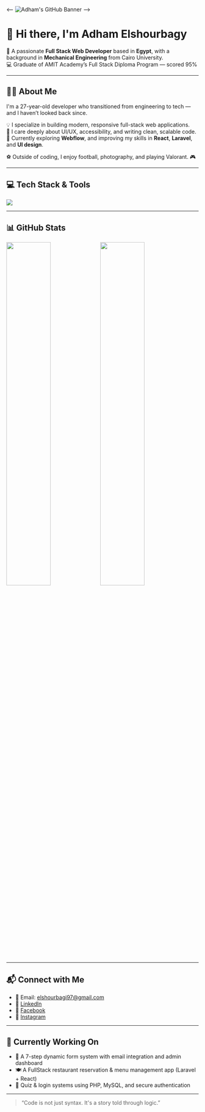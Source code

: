 <!-- 🌟 Optional custom banner — replace with your own -->
<-- ![Adham's GitHub Banner](https://i.imgur.com/3ZQ3Z5T.png) -->

# 👋 Hi there, I'm Adham Elshourbagy

🎯 A passionate **Full Stack Web Developer** based in **Egypt**, with a background in **Mechanical Engineering** from Cairo University.  
💻 Graduate of AMIT Academy’s Full Stack Diploma Program — scored 95%

---

## 🧑‍💻 About Me

I'm a 27-year-old developer who transitioned from engineering to tech — and I haven’t looked back since.

💡 I specialize in building modern, responsive full-stack web applications.  
🎨 I care deeply about UI/UX, accessibility, and writing clean, scalable code.  
🚀 Currently exploring **Webflow**, and improving my skills in **React**, **Laravel**, and **UI design**.

⚽ Outside of coding, I enjoy football, photography, and playing Valorant. 🎮

---

## 💻 Tech Stack & Tools

<p align="left">
  <img src="https://skillicons.dev/icons?i=html,css,scss,js,react,php,laravel,mysql,git,github,bootstrap,tailwind,vscode" />
</p>

---

## 📊 GitHub Stats

<p align="left">
  <img src="https://github-readme-stats.vercel.app/api?username=elshourbagi97&show_icons=true&theme=react" width="48%" />
  <img src="https://github-readme-stats.vercel.app/api/top-langs/?username=elshourbagi97&layout=compact&theme=react" width="48%" />
</p>

---

## 📬 Connect with Me

- 📧 Email: [elshourbagi97@gmail.com](mailto:elshourbagi97@gmail.com)  
- 💼 [LinkedIn](https://www.linkedin.com/in/elshourbagii?utm_source=share&utm_campaign=share_via&utm_content=profile&utm_medium=ios_app)  
- 📘 [Facebook](https://www.facebook.com/share/1MmuYNZidt/?mibextid=wwXIfr)  
- 📸 [Instagram](https://www.instagram.com/elshourbagi?igsh=aHA2MTJsdG13cGw0&utm_source=qr)

---

## 🚧 Currently Working On

- 🔄 A 7-step dynamic form system with email integration and admin dashboard  
- 🍽️ A FullStack restaurant reservation & menu management app (Laravel + React)  
- 🧠 Quiz & login systems using PHP, MySQL, and secure authentication

---

> “Code is not just syntax. It's a story told through logic.”
